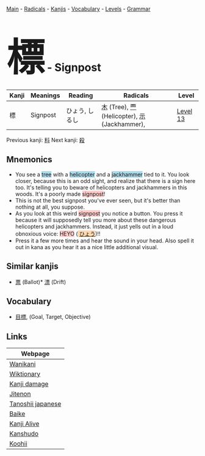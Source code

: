<style> bigfont {font-size: 100px}</style>
[Main](../README.md) -
[Radicals](../radicals.md) -
[Kanjis](../kanjis.md) -
[Vocabulary](../vocabulary.md) -
[Levels](../levels.md) -
[Grammar](../grammar.md)
# <bigfont> 標</bigfont> - Signpost 

| Kanji | Meanings | Reading | Radicals | Level |
| --- | --- | --- | --- | --- |
| 標 | Signpost | ひょう, しるし | [木](../radicals/木.md) (Tree), [覀](../radicals/覀.md) (Helicopter), [示](../radicals/示.md) (Jackhammer),  | [Level 13](../levels/wk_level13.md) |

Previous kanji: [料](料.md) Next kanji: [殺](殺.md) 

## Mnemonics
 * You see a <span style="background-color:#ADD8E6"> tree</span> with a <span style="background-color:#ADD8E6"> helicopter</span> and a <span style="background-color:#ADD8E6"> jackhammer</span> tied to it. You look closer, because this is an odd sight, and realize that there is a sign here too. It's telling you to beware of helicopters and jackhammers in this woods. It's a poorly made <span style="background-color:#ffcccb"> signpost</span>!
* This is not the best signpost you've ever seen, but it's better than nothing at all, you suppose.
* As you look at this weird <span style="background-color:#ffcccb"> signpost</span> you notice a button. You press it because it will supposedly tell you more about these dangerous helicopters and jackhammers. Instead, it just yells out in a loud obnoxious voice: <span style="background-color:#ffcccb"> HEYO</span> (<span style="background-color:#fed8b1"> [ひょう](https://jisho.org/search/ひょう)</span>)!!
* Press it a few more times and hear the sound in your head. Also spell it out in kana as you hear it as a nice little additional visual.


## Similar kanjis
 * [票](票.md) (Ballot)* [漂](漂.md) (Drift)


## Vocabulary
 * [目標](../vocabulary/標.md), (Goal, Target, Objective)



## Links 

| Webpage |
| --- |
| [Wanikani          ](https://www.wanikani.com/kanji/標) |
| [Wiktionary        ](https://en.wiktionary.org/wiki/標) |
| [Kanji damage      ](http://www.kanjidamage.com/kanji/search?utf8=✓&q=標) |
| [Jitenon           ](https://jitenon.com/kanji/標) |
| [Tanoshii japanese ](https://www.tanoshiijapanese.com/dictionary/kanji.cfm?k=標) |
| [Baike             ](https://baike.baidu.com/item/標) |
| [Kanji Alive       ](https://app.kanjialive.com/標) |
| [Kanshudo          ](https://www.kanshudo.com/searchmn?q=標) |
| [Koohii            ](https://kanji.koohii.com/study/kanji/標) |
